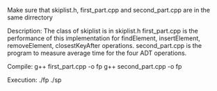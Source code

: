 Make sure that skiplist.h, first_part.cpp and second_part.cpp are in the same dirrectory

Description:
    The class of skiplist is in skiplist.h
    first_part.cpp is the performance of this implementation for findElement, insertElement, removeElement, closestKeyAfter operations.
    second_part.cpp is the program to measure average time for the four ADT operations.

Compile:
    g++ first_part.cpp -o fp
    g++ second_part.cpp -o fp

Execution:
    ./fp
    ./sp
